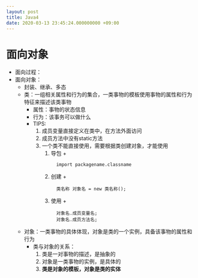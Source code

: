 ```yaml
---
layout: post
title: Java4
date: 2020-03-13 23:45:24.000000000 +09:00
---
```


# 面向对象
   + 面向过程：
   + 面向对象：
      + 封装、继承、多态
      + 类：一组相关属性和行为的集合，一类事物的模板使用事物的属性和行为特征来描述该类事物
         + 属性：事物的状态信息
         + 行为：该事务可以做什么
         + TIPS:
            1. 成员变量直接定义在类中，在方法外面访问
            2. 成员方法中没有static方法
            3. 一个类不能直接使用，需要根据类创建对象，才能使用
               1. 导包
                  + 
                  ```
                    import packagename.classname
                  ```
               2. 创建
                  + 
                  ```
                    类名称 对象名 = new 类名称();
                  ```
               3. 使用
                  + 
                  ```
                    对象名.成员变量名;
                    对象名.成员方法名;
                  ```
      + 对象：一类事物的具体体现，对象是类的一个实例，具备该事物的属性和行为
         + 类与对象的关系：
            1. 类是一对事物的描述，是抽象的
            2. 对象是一类事物的实例，是具体的
            3. **类是对象的模板，对象是类的实体**